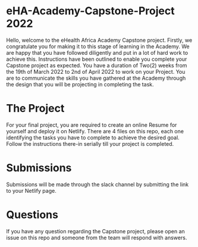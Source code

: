 # eHA-Academy-Capstone-Project 2022
Hello, welcome to the eHealth Africa Academy Capstone project. Firstly, we congratulate you for making it to this stage of learning in the Academy. We are happy that you have followed diligently and put in a lot of hard work to achieve this. Instructions have been outlined to enable you complete your Capstone project as expected. You have a duration of Two(2) weeks from the 19th of March 2022 to 2nd of April 2022 to work on your Project. You are to communicate the skills you have gathered at the Academy through the design that you will be projecting in completing the task.

# The Project
For your final project, you are required to create an online Resume for yourself and deploy it on Netlify. There are 4 files on this repo, each one identifying the tasks you have to complete to achieve the desired goal. Follow the instructions there-in serially till your project is completed.

# Submissions
Submissions will be made through the slack channel by submitting the link to your Netlify page. 

# Questions
If you have any question regarding the Capstone project, please open an issue on this repo and someone from the team will respond with answers.

